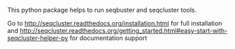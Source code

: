This python package helps to run seqbuster and seqcluster tools. 

Go to http://seqcluster.readthedocs.org/installation.html for full installation and http://seqcluster.readthedocs.org/getting_started.html#easy-start-with-seqcluster-helper-py for documentation support
